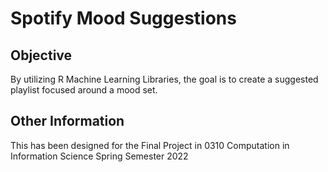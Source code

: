# Spotify Mood Suggestions

## Objective 

By utilizing R Machine Learning Libraries, the goal is to create a suggested playlist focused around a mood set.


## Other Information

This has been designed for the Final Project in 0310 Computation in Information Science Spring Semester 2022
